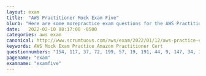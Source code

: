 ```yaml
---
layout: exam
title:  "AWS Practitioner Mock Exam Five"
blurb: "Here are some morepractice exam questions for the AWS Practitioner Cert. Want to get AWS Practitioner certified? Start here.."
date:   2022-02-10 08:17:00 -0500
categories: aws exam
canonical: http://www.scrumtuous.com/aws/exam/2022/01/12/aws-practice-exam-five.html
keywords: AWS Mock Exam Practice Amazon Practitioner Cert
questionnumbers: "154, 117, 37, 72, 199, 57, 19, 191, 44, 9, 147, 34, 10, 124, 132, 78"
pagename: "exam"
examname: "examfive"
---
```







